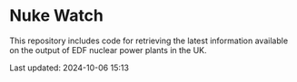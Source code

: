 # Nuke Watch

This repository includes code for retrieving the latest information available on the output of EDF nuclear power plants in the UK.

Last updated: 2024-10-06 15:13